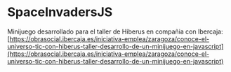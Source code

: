 # SpaceInvadersJS

Minijuego desarrollado para el taller de Hiberus en compañia con Ibercaja: [https://obrasocial.ibercaja.es/iniciativa-emplea/zaragoza/conoce-el-universo-tic-con-hiberus-taller-desarrollo-de-un-minijuego-en-javascript](https://obrasocial.ibercaja.es/iniciativa-emplea/zaragoza/conoce-el-universo-tic-con-hiberus-taller-desarrollo-de-un-minijuego-en-javascript)
